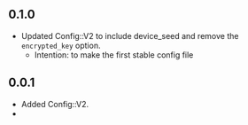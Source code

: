 ## 0.1.0

- Updated Config::V2 to include device_seed and remove the `encrypted_key` option.
  - Intention: to make the first stable config file

## 0.0.1

- Added Config::V2.
-
